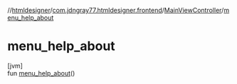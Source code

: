 //[htmldesigner](../../../index.md)/[com.jdngray77.htmldesigner.frontend](../index.md)/[MainViewController](index.md)/[menu_help_about](menu_help_about.md)

# menu_help_about

[jvm]\
fun [menu_help_about](menu_help_about.md)()

